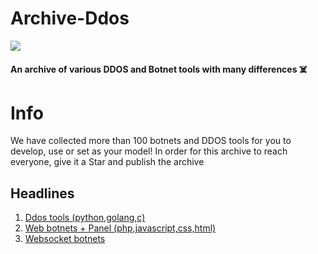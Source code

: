 # Archive-Ddos

<img src="https://github-production-user-asset-6210df.s3.amazonaws.com/104654028/278632051-47a191f9-472b-4892-b2eb-bd9c4d4b66f0.png">

#### An archive of various DDOS and Botnet tools with many differences ☠️

# Info

We have collected more than 100 botnets and DDOS tools for you to develop, use or set as your model! 
In order for this archive to reach everyone, give it a Star and publish the archive 

## Headlines 

<ol>
<li><a href="https://github.com/esfelurm/Archive-Ddos/tree/main/Tools%20DDOS" onclick="_blank">Ddos tools (python,golang,c)</a></li>
<li><a href="https://github.com/esfelurm/Archive-Ddos/tree/main/Botnet%20Has%20a%20web%20panel" onclick="_blank">Web botnets + Panel (php,javascript,css,html)</a></li>

<li><a href="https://github.com/esfelurm/Archive-Ddos/tree/main/Botnet%20WebSocket" onclick="_blank">Websocket botnets </a></li>
</ol>


